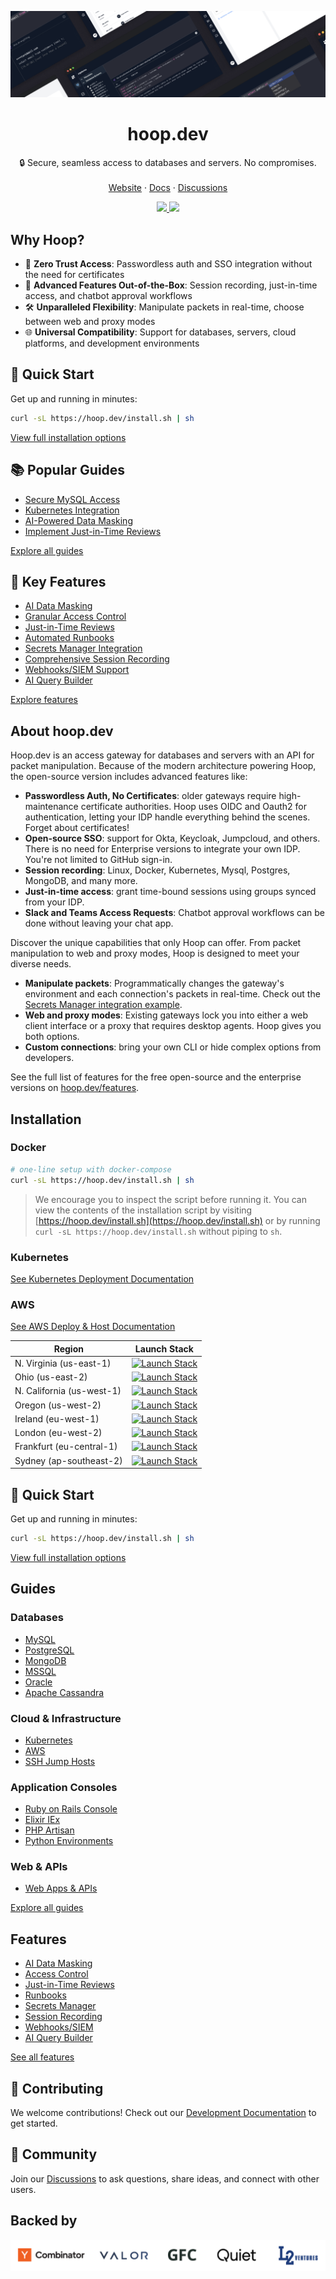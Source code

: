 ![hero](github.png)

<h1 align="center"><b>hoop.dev</b></h1>
<p align="center">
    🔒 Secure, seamless access to databases and servers. No compromises.
    <br />
    <br />
    <a target="_blank" href="https://hoop.dev">Website</a>
    ·
    <a target="_blank" href="https://hoop.dev/docs">Docs</a>
    ·
    <a href="https://github.com/hoophq/hoop/discussions">Discussions</a>
  </p>
</p>


<p align="center">
    <a href="https://github.com/hoophq/hoop/actions/workflows/release.yml">
        <img src="https://img.shields.io/github/v/release/hoophq/hoop.svg?style=flat" />
    </a>
    <a href="https://github.com/hoophq/hoop/actions/workflows/release.yml">
        <img src="https://github.com/hoophq/hoop/actions/workflows/release.yml/badge.svg" />
    </a>
</p>

## Why Hoop?

- 🔐 **Zero Trust Access**: Passwordless auth and SSO integration without the need for certificates
- 🚀 **Advanced Features Out-of-the-Box**: Session recording, just-in-time access, and chatbot approval workflows
- 🛠 **Unparalleled Flexibility**: Manipulate packets in real-time, choose between web and proxy modes
- 🌐 **Universal Compatibility**: Support for databases, servers, cloud platforms, and development environments


## 🚀 Quick Start

Get up and running in minutes:

```bash
curl -sL https://hoop.dev/install.sh | sh
```
[View full installation options](#installation)

## 📚 Popular Guides

- [Secure MySQL Access](https://hoop.dev/docs/quickstarts/mysql)
- [Kubernetes Integration](https://hoop.dev/docs/quickstarts/kubernetes)
- [AI-Powered Data Masking](https://hoop.dev/docs/learn/ai-data-masking)
- [Implement Just-in-Time Reviews](https://hoop.dev/docs/learn/jit-reviews)

[Explore all guides](#guides)

## 🌟 Key Features

- [AI Data Masking](https://hoop.dev/docs/learn/ai-data-masking)
- [Granular Access Control](https://hoop.dev/docs/learn/access-control)
- [Just-in-Time Reviews](https://hoop.dev/docs/learn/jit-reviews)
- [Automated Runbooks](https://hoop.dev/docs/learn/runbooks)
- [Secrets Manager Integration](https://hoop.dev/docs/learn/secrets-manager)
- [Comprehensive Session Recording](https://hoop.dev/docs/learn/session-recording)
- [Webhooks/SIEM Support](https://hoop.dev/docs/learn/webhooks-siem)
- [AI Query Builder](https://hoop.dev/docs/learn/ai-query-builder)

[Explore features](#features)


## About hoop.dev

Hoop.dev is an access gateway for databases and servers with an API for packet manipulation. Because of the modern architecture powering Hoop, the open-source version includes advanced features like:

 * **Passwordless Auth, No Certificates**: older gateways require high-maintenance certificate authorities. Hoop uses OIDC and Oauth2 for authentication, letting your IDP handle everything behind the scenes. Forget about certificates!
 * **Open-source SSO**: support for Okta, Keycloak, Jumpcloud, and others. There is no need for Enterprise versions to integrate your own IDP. You're not limited to GitHub sign-in.
 * **Session recording**: Linux, Docker, Kubernetes, Mysql, Postgres, MongoDB, and many more.
 * **Just-in-time access**: grant time-bound sessions using groups synced from your IDP.
 * **Slack and Teams Access Requests**: Chatbot approval workflows can be done without leaving your chat app.

Discover the unique capabilities that only Hoop can offer. From packet manipulation to web and proxy modes, Hoop is designed to meet your diverse needs.

* **Manipulate packets**: Programmatically changes the gateway's environment and each connection's packets in real-time. Check out the [Secrets Manager integration example](https://hoop.dev/docs/learn/secrets-manager).
 * **Web and proxy modes**: Existing gateways lock you into either a web client interface or a proxy that requires desktop agents. Hoop gives you both options.
 * **Custom connections**: bring your own CLI or hide complex options from developers.

See the full list of features for the free open-source and the enterprise versions on [hoop.dev/features](https://hoop.dev/features).

## Installation

### Docker

```bash
# one-line setup with docker-compose
curl -sL https://hoop.dev/install.sh | sh
```

> We encourage you to inspect the script before running it. You can view the contents of the installation script by visiting [https://hoop.dev/install.sh](https://hoop.dev/install.sh) or by running `curl -sL https://hoop.dev/install.sh` without piping to `sh`.

### Kubernetes

[See Kubernetes Deployment Documentation](https://hoop.dev/docs/deploy/kubernetes)

### AWS

 [See AWS Deploy & Host Documentation](https://hoop.dev/docs/deploy/AWS)

| Region | Launch Stack |
|--------|--------------|
| N. Virginia (us-east-1) | [![Launch Stack](https://cdn.rawgit.com/buildkite/cloudformation-launch-stack-button-svg/master/launch-stack.svg)](https://us-east-1.console.aws.amazon.com/cloudformation/home?region=us-east-1#/stacks/quickcreate?templateURL=https%3A%2F%2Fhoopdev-platform-cf-us-east-1.s3.us-east-1.amazonaws.com%2Flatest%2Fhoopdev-platform.template.yaml) |
| Ohio (us-east-2) | [![Launch Stack](https://cdn.rawgit.com/buildkite/cloudformation-launch-stack-button-svg/master/launch-stack.svg)](https://us-east-2.console.aws.amazon.com/cloudformation/home?region=us-east-2#/stacks/quickcreate?templateURL=https%3A%2F%2Fhoopdev-platform-cf-us-east-2.s3.us-east-2.amazonaws.com%2Flatest%2Fhoopdev-platform.template.yaml) |
| N. California (us-west-1) | [![Launch Stack](https://cdn.rawgit.com/buildkite/cloudformation-launch-stack-button-svg/master/launch-stack.svg)](https://us-west-1.console.aws.amazon.com/cloudformation/home?region=us-west-1#/stacks/quickcreate?templateURL=https%3A%2F%2Fhoopdev-platform-cf-us-west-1.s3.us-west-1.amazonaws.com%2Flatest%2Fhoopdev-platform.template.yaml) |
| Oregon (us-west-2) | [![Launch Stack](https://cdn.rawgit.com/buildkite/cloudformation-launch-stack-button-svg/master/launch-stack.svg)](https://us-west-2.console.aws.amazon.com/cloudformation/home?region=us-west-2#/stacks/quickcreate?templateURL=https%3A%2F%2Fhoopdev-platform-cf-us-west-2.s3.us-west-2.amazonaws.com%2Flatest%2Fhoopdev-platform.template.yaml) |
| Ireland (eu-west-1) | [![Launch Stack](https://cdn.rawgit.com/buildkite/cloudformation-launch-stack-button-svg/master/launch-stack.svg)](https://eu-west-1.console.aws.amazon.com/cloudformation/home?region=eu-west-1#/stacks/quickcreate?templateURL=https%3A%2F%2Fhoopdev-platform-cf-eu-west-1.s3.eu-west-1.amazonaws.com%2Flatest%2Fhoopdev-platform.template.yaml) |
| London (eu-west-2) | [![Launch Stack](https://cdn.rawgit.com/buildkite/cloudformation-launch-stack-button-svg/master/launch-stack.svg)](https://eu-west-2.console.aws.amazon.com/cloudformation/home?region=eu-west-2#/stacks/quickcreate?templateURL=https%3A%2F%2Fhoopdev-platform-cf-eu-west-2.s3.eu-west-2.amazonaws.com%2Flatest%2Fhoopdev-platform.template.yaml) |
| Frankfurt (eu-central-1) | [![Launch Stack](https://cdn.rawgit.com/buildkite/cloudformation-launch-stack-button-svg/master/launch-stack.svg)](https://eu-central-1.console.aws.amazon.com/cloudformation/home?region=eu-central-1#/stacks/quickcreate?templateURL=https%3A%2F%2Fhoopdev-platform-cf-eu-central-1.s3.eu-central-1.amazonaws.com%2Flatest%2Fhoopdev-platform.template.yaml) |
| Sydney (ap-southeast-2) | [![Launch Stack](https://cdn.rawgit.com/buildkite/cloudformation-launch-stack-button-svg/master/launch-stack.svg)](https://ap-southeast-2.console.aws.amazon.com/cloudformation/home?region=ap-southeast-2#/stacks/quickcreate?templateURL=https%3A%2F%2Fhoopdev-platform-cf-ap-southeast-2.s3.ap-southeast-2.amazonaws.com%2Flatest%2Fhoopdev-platform.template.yaml) |

## 🚀 Quick Start

Get up and running in minutes:

```bash
curl -sL https://hoop.dev/install.sh | sh
```

[View full installation options](#installation)

## Guides

### Databases
- [MySQL](https://hoop.dev/docs/quickstarts/mysql)
- [PostgreSQL](https://hoop.dev/docs/quickstarts/postgres)
- [MongoDB](https://hoop.dev/docs/quickstarts/mongodb)
- [MSSQL](https://hoop.dev/docs/quickstarts/mssql)
- [Oracle](https://hoop.dev/docs/quickstarts/oracle)
- [Apache Cassandra](https://hoop.dev/docs/quickstarts/apache-cassandra)

### Cloud & Infrastructure
- [Kubernetes](https://hoop.dev/docs/quickstarts/kubernetes)
- [AWS](https://hoop.dev/docs/quickstarts/aws)
- [SSH Jump Hosts](https://hoop.dev/docs/quickstarts/ssh-jump-hosts)

### Application Consoles
- [Ruby on Rails Console](https://hoop.dev/docs/quickstarts/ruby-on-rails)
- [Elixir IEx](https://hoop.dev/docs/quickstarts/elixir-IEx)
- [PHP Artisan](https://hoop.dev/docs/quickstarts/php-artisan)
- [Python Environments](https://hoop.dev/docs/quickstarts/python)

### Web & APIs
- [Web Apps & APIs](https://hoop.dev/docs/quickstarts/webapps-and-apis)

[Explore all guides](https://hoop.dev/docs/quickstarts)

## Features

- [AI Data Masking](https://hoop.dev/docs/learn/ai-data-masking)
- [Access Control](https://hoop.dev/docs/learn/access-control)
- [Just-in-Time Reviews](https://hoop.dev/docs/learn/jit-reviews)
- [Runbooks](https://hoop.dev/docs/learn/runbooks)
- [Secrets Manager](https://hoop.dev/docs/learn/secrets-manager)
- [Session Recording](https://hoop.dev/docs/learn/session-recording)
- [Webhooks/SIEM](https://hoop.dev/docs/learn/webhooks-siem)
- [AI Query Builder](https://hoop.dev/docs/learn/ai-query-builder)

[See all features](https://hoop.dev/features)

## 🤝 Contributing

We welcome contributions! Check out our [Development Documentation](/DEV.md) to get started.

## 📣 Community

Join our [Discussions](https://github.com/hoophq/hoop/discussions) to ask questions, share ideas, and connect with other users.

## Backed by

![Backed By YC, Valor, GFC, Quiet and L2 Ventures](backedby.png)